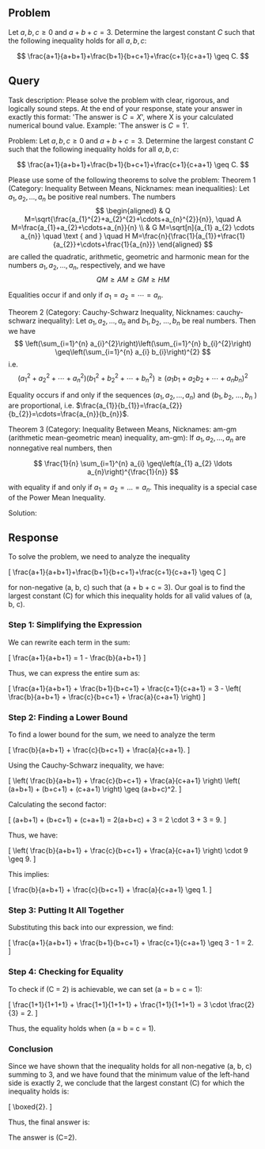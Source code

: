 ## Problem

Let $a, b, c \geq 0$ and $a+b+c=3$. Determine the largest constant $C$ such that the following inequality holds for all $a, b, c$:

$$
\frac{a+1}{a+b+1}+\frac{b+1}{b+c+1}+\frac{c+1}{c+a+1} \geq C.
$$

## Query

Task description: Please solve the problem with clear, rigorous, and logically sound steps. At the end of your response, state your answer in exactly this format: 'The answer is $C=X$', where X is your calculated numerical bound value. Example: 'The answer is $C=1$'.

Problem: Let $a, b, c \geq 0$ and $a+b+c=3$. Determine the largest constant $C$ such that the following inequality holds for all $a, b, c$:

$$
\frac{a+1}{a+b+1}+\frac{b+1}{b+c+1}+\frac{c+1}{c+a+1} \geq C.
$$

Please use some of the following theorems to solve the problem:
Theorem 1 (Category: Inequality Between Means, Nicknames: mean inequalities): Let $a_{1}, a_{2}, \ldots, a_{n}$ be positive real numbers. The numbers
$$
\begin{aligned}
& Q M=\sqrt{\frac{a_{1}^{2}+a_{2}^{2}+\cdots+a_{n}^{2}}{n}}, \quad A M=\frac{a_{1}+a_{2}+\cdots+a_{n}}{n} \\
& G M=\sqrt[n]{a_{1} a_{2} \cdots a_{n}} \quad \text { and } \quad H M=\frac{n}{\frac{1}{a_{1}}+\frac{1}{a_{2}}+\cdots+\frac{1}{a_{n}}}
\end{aligned}
$$
are called the quadratic, arithmetic, geometric and harmonic mean for the numbers $a_{1}, a_{2}, \ldots, a_{n}$, respectively, and we have
$$
Q M \geq A M \geq G M \geq H M
$$

Equalities occur if and only if $a_{1}=a_{2}=\cdots=a_{n}$.

Theorem 2 (Category: Cauchy-Schwarz Inequality, Nicknames: cauchy-schwarz inequality): Let $a_{1}, a_{2}, \ldots, a_{n}$ and $b_{1}, b_{2}$, $\ldots, b_{n}$ be real numbers. Then we have
$$
\left(\sum_{i=1}^{n} a_{i}^{2}\right)\left(\sum_{i=1}^{n} b_{i}^{2}\right) \geq\left(\sum_{i=1}^{n} a_{i} b_{i}\right)^{2}
$$
i.e.
$$
\left(a_{1}^{2}+a_{2}^{2}+\cdots+a_{n}^{2}\right)\left(b_{1}^{2}+b_{2}^{2}+\cdots+b_{n}^{2}\right) \geq\left(a_{1} b_{1}+a_{2} b_{2}+\cdots+a_{n} b_{n}\right)^{2}
$$

Equality occurs if and only if the sequences $\left(a_{1}, a_{2}, \ldots, a_{n}\right)$ and $\left(b_{1}, b_{2}\right.$, $\ldots, b_{n}$ ) are proportional, i.e. $\frac{a_{1}}{b_{1}}=\frac{a_{2}}{b_{2}}=\cdots=\frac{a_{n}}{b_{n}}$.

Theorem 3 (Category: Inequality Between Means, Nicknames: am-gm (arithmetic mean-geometric mean) inequality, am-gm): If $a_{1}, a_{2}, \ldots, a_{n}$ are nonnegative real numbers, then

$$
\frac{1}{n} \sum_{i=1}^{n} a_{i} \geq\left(a_{1} a_{2} \ldots a_{n}\right)^{\frac{1}{n}}
$$

with equality if and only if $a_{1}=a_{2}=\ldots=a_{n}$. This inequality is a special case of the Power Mean Inequality.

Solution:

## Response

To solve the problem, we need to analyze the inequality 

\[
\frac{a+1}{a+b+1}+\frac{b+1}{b+c+1}+\frac{c+1}{c+a+1} \geq C
\]

for non-negative \(a, b, c\) such that \(a + b + c = 3\). Our goal is to find the largest constant \(C\) for which this inequality holds for all valid values of \(a, b, c\).

### Step 1: Simplifying the Expression

We can rewrite each term in the sum:

\[
\frac{a+1}{a+b+1} = 1 - \frac{b}{a+b+1}
\]

Thus, we can express the entire sum as:

\[
\frac{a+1}{a+b+1} + \frac{b+1}{b+c+1} + \frac{c+1}{c+a+1} = 3 - \left( \frac{b}{a+b+1} + \frac{c}{b+c+1} + \frac{a}{c+a+1} \right)
\]

### Step 2: Finding a Lower Bound

To find a lower bound for the sum, we need to analyze the term 

\[
\frac{b}{a+b+1} + \frac{c}{b+c+1} + \frac{a}{c+a+1}.
\]

Using the Cauchy-Schwarz inequality, we have:

\[
\left( \frac{b}{a+b+1} + \frac{c}{b+c+1} + \frac{a}{c+a+1} \right) \left( (a+b+1) + (b+c+1) + (c+a+1) \right) \geq (a+b+c)^2.
\]

Calculating the second factor:

\[
(a+b+1) + (b+c+1) + (c+a+1) = 2(a+b+c) + 3 = 2 \cdot 3 + 3 = 9.
\]

Thus, we have:

\[
\left( \frac{b}{a+b+1} + \frac{c}{b+c+1} + \frac{a}{c+a+1} \right) \cdot 9 \geq 9.
\]

This implies:

\[
\frac{b}{a+b+1} + \frac{c}{b+c+1} + \frac{a}{c+a+1} \geq 1.
\]

### Step 3: Putting It All Together

Substituting this back into our expression, we find:

\[
\frac{a+1}{a+b+1} + \frac{b+1}{b+c+1} + \frac{c+1}{c+a+1} \geq 3 - 1 = 2.
\]

### Step 4: Checking for Equality

To check if \(C = 2\) is achievable, we can set \(a = b = c = 1\):

\[
\frac{1+1}{1+1+1} + \frac{1+1}{1+1+1} + \frac{1+1}{1+1+1} = 3 \cdot \frac{2}{3} = 2.
\]

Thus, the equality holds when \(a = b = c = 1\).

### Conclusion

Since we have shown that the inequality holds for all non-negative \(a, b, c\) summing to 3, and we have found that the minimum value of the left-hand side is exactly 2, we conclude that the largest constant \(C\) for which the inequality holds is:

\[
\boxed{2}.
\]

Thus, the final answer is:

The answer is \(C=2\).